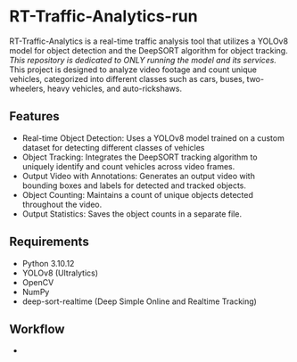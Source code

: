# RT-Traffic-Analytics-run
RT-Traffic-Analytics is a real-time traffic analysis tool that utilizes a YOLOv8 model for object detection and the DeepSORT algorithm for object tracking. 
*This repository is dedicated to ONLY running the model and its services.*
This project is designed to analyze video footage and count unique vehicles, categorized into different classes such as cars, buses, two-wheelers, heavy vehicles, and auto-rickshaws.

## Features
 - Real-time Object Detection: Uses a YOLOv8 model trained on a custom dataset for detecting different classes of vehicles
 - Object Tracking: Integrates the DeepSORT tracking algorithm to uniquely identify and count vehicles across video frames.
 - Output Video with Annotations: Generates an output video with bounding boxes and labels for detected and tracked objects.
 - Object Counting: Maintains a count of unique objects detected throughout the video.
 - Output Statistics: Saves the object counts in a separate file.
   
## Requirements
 - Python 3.10.12
 - YOLOv8 (Ultralytics)
 - OpenCV
 - NumPy
 - deep-sort-realtime (Deep Simple Online and Realtime Tracking)
   
## Workflow
 - 
